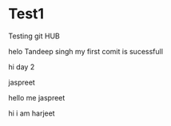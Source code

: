 # Test1
Testing git HUB

helo Tandeep singh
my first comit is sucessfull

hi day 2


jaspreet
 
hello me jaspreet

hi i am harjeet